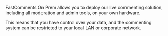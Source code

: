 FastComments On Prem allows you to deploy our live commenting solution, including all moderation and admin tools,
on your own hardware.

This means that you have control over your data, and the commenting system can be restricted to your local LAN or corporate network.
